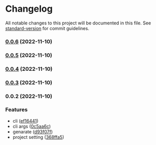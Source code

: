 # Changelog

All notable changes to this project will be documented in this file. See [standard-version](https://github.com/conventional-changelog/standard-version) for commit guidelines.

### [0.0.6](https://github.com/Ubugeeei/vue-global-type-gen/compare/v0.0.4...v0.0.6) (2022-11-10)

### [0.0.5](https://github.com/Ubugeeei/vue-global-type-gen/compare/v0.0.4...v0.0.5) (2022-11-10)

### [0.0.4](https://github.com/Ubugeeei/vue-global-type-gen/compare/v0.0.3...v0.0.4) (2022-11-10)

### [0.0.3](https://github.com/Ubugeeei/vue-global-type-gen/compare/v0.0.2...v0.0.3) (2022-11-10)

### 0.0.2 (2022-11-10)


### Features

* cli ([ef16441](https://github.com/Ubugeeei/vue-global-type-gen/commit/ef16441c2e79c453ce322812da5938b8eda55595))
* cli args ([0c5aa6c](https://github.com/Ubugeeei/vue-global-type-gen/commit/0c5aa6c88e571414e82fc4e8662c173d3d211b30))
* genarate ([d93f07f](https://github.com/Ubugeeei/vue-global-type-gen/commit/d93f07fa53c4c67db906ebb5e9c8f191b3e6760b))
* project setting ([368ffa5](https://github.com/Ubugeeei/vue-global-type-gen/commit/368ffa5491e1be1a1ce0bf5022ab4cb5ba4c3fb5))

